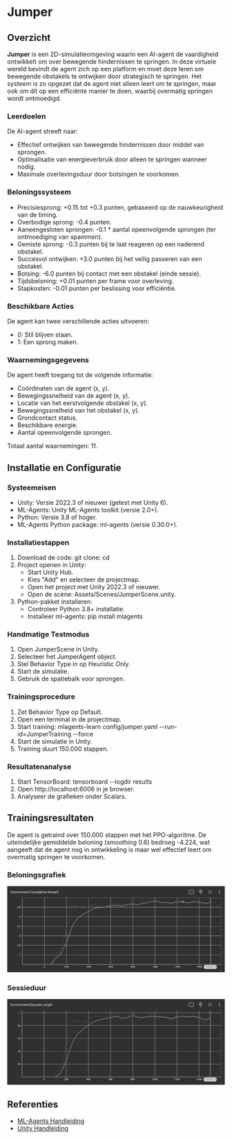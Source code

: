 Jumper
======

Overzicht
--------

**Jumper** is een 2D-simulatieomgeving waarin een AI-agent de vaardigheid ontwikkelt om over bewegende hindernissen te springen. In deze virtuele wereld bevindt de agent zich op een platform en moet deze leren om bewegende obstakels te ontwijken door strategisch te springen. Het systeem is zo opgezet dat de agent niet alleen leert om te springen, maar ook om dit op een efficiënte manier te doen, waarbij overmatig springen wordt ontmoedigd.

### Leerdoelen

De AI-agent streeft naar:

-   Effectief ontwijken van bewegende hindernissen door middel van sprongen.
-   Optimalisatie van energieverbruik door alleen te springen wanneer nodig.
-   Maximale overlevingsduur door botsingen te voorkomen.

### Beloningssysteem

-   Precisiesprong: +0.15 tot +0.3 punten, gebaseerd op de nauwkeurigheid van de timing.
-   Overbodige sprong: -0.4 punten.
-   Aaneengesloten sprongen: -0.1 * aantal opeenvolgende sprongen (ter ontmoediging van spammen).
-   Gemiste sprong: -0.3 punten bij te laat reageren op een naderend obstakel.
-   Succesvol ontwijken: +3.0 punten bij het veilig passeren van een obstakel.
-   Botsing: -6.0 punten bij contact met een obstakel (einde sessie).
-   Tijdsbeloning: +0.01 punten per frame voor overleving.
-   Stapkosten: -0.01 punten per beslissing voor efficiëntie.

### Beschikbare Acties

De agent kan twee verschillende acties uitvoeren:

-   0: Stil blijven staan.
-   1: Een sprong maken.

### Waarnemingsgegevens

De agent heeft toegang tot de volgende informatie:

-   Coördinaten van de agent (x, y).
-   Bewegingssnelheid van de agent (x, y).
-   Locatie van het eerstvolgende obstakel (x, y).
-   Bewegingssnelheid van het obstakel (x, y).
-   Grondcontact status.
-   Beschikbare energie.
-   Aantal opeenvolgende sprongen.

Totaal aantal waarnemingen: 11.

Installatie en Configuratie
--------------------------

### Systeemeisen

-   Unity: Versie 2022.3 of nieuwer (getest met Unity 6).
-   ML-Agents: Unity ML-Agents toolkit (versie 2.0+).
-   Python: Versie 3.8 of hoger.
-   ML-Agents Python package: ml-agents (versie 0.30.0+).

### Installatiestappen

1.  Download de code: git clone: cd <project-map>
2.  Project openen in Unity:
    -   Start Unity Hub.
    -   Kies "Add" en selecteer de projectmap.
    -   Open het project met Unity 2022.3 of nieuwer.
    -   Open de scène: Assets/Scenes/JumperScene.unity.
3.  Python-pakket installeren:
    -   Controleer Python 3.8+ installatie.
    -   Installeer ml-agents: pip install mlagents

### Handmatige Testmodus

1.  Open JumperScene in Unity.
2.  Selecteer het JumperAgent object.
3.  Stel Behavior Type in op Heuristic Only.
4.  Start de simulatie.
5.  Gebruik de spatiebalk voor sprongen.

### Trainingsprocedure

1.  Zet Behavior Type op Default.
2.  Open een terminal in de projectmap.
3.  Start training: mlagents-learn config/jumper.yaml --run-id=JumperTraining --force
4.  Start de simulatie in Unity.
5.  Training duurt 150.000 stappen.

### Resultatenanalyse

1.  Start TensorBoard: tensorboard --logdir results
2.  Open http://localhost:6006 in je browser.
3.  Analyseer de grafieken onder Scalars.

Trainingsresultaten
------------------

De agent is getraind over 150.000 stappen met het PPO-algoritme. De uiteindelijke gemiddelde beloning (smoothing 0.6) bedroeg -4.224, wat aangeeft dat de agent nog in ontwikkeling is maar wel effectief leert om overmatig springen te voorkomen.

### Beloningsgrafiek

![Beloningsgrafiek](images/jumper-cumulative-reward.png)

### Sessieduur

![Sessieduur](images/jumper-episode-length.png)

Referenties
----------

-   [ML-Agents Handleiding](https://github.com/Unity-Technologies/ml-agents/blob/develop/docs/Learning-Environment-Examples.md)
-   [Unity Handleiding](https://docs.unity3d.com/Manual/index.html)